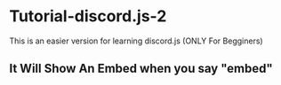 # Tutorial-discord.js-2
This is an easier version for learning discord.js (ONLY For Begginers)
## It Will Show An Embed when you say "embed"
